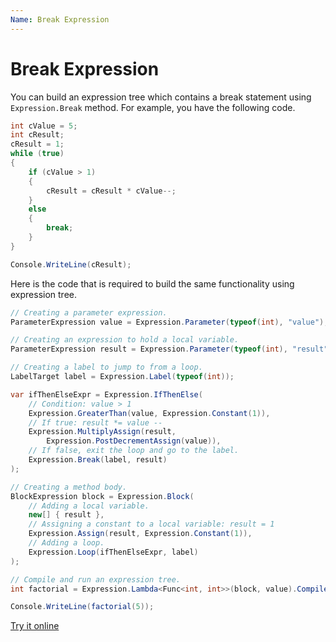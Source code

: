 ```yaml
---
Name: Break Expression
---
```


# Break Expression

You can build an expression tree which contains a break statement using `Expression.Break` method. For example, you have the following code.

```csharp
int cValue = 5;    
int cResult;       
cResult = 1;       
while (true)       
{
    if (cValue > 1) 
    {              
        cResult = cResult * cValue--;
    }
    else
    {
        break;     
    }              
}

Console.WriteLine(cResult);
```

Here is the code that is required to build the same functionality using expression tree. 

```csharp
// Creating a parameter expression.
ParameterExpression value = Expression.Parameter(typeof(int), "value");

// Creating an expression to hold a local variable. 
ParameterExpression result = Expression.Parameter(typeof(int), "result");

// Creating a label to jump to from a loop.
LabelTarget label = Expression.Label(typeof(int));

var ifThenElseExpr = Expression.IfThenElse(
    // Condition: value > 1
    Expression.GreaterThan(value, Expression.Constant(1)),
    // If true: result *= value --
    Expression.MultiplyAssign(result,
        Expression.PostDecrementAssign(value)),
    // If false, exit the loop and go to the label.
    Expression.Break(label, result)
);

// Creating a method body.
BlockExpression block = Expression.Block(
    // Adding a local variable. 
    new[] { result },
    // Assigning a constant to a local variable: result = 1
    Expression.Assign(result, Expression.Constant(1)),
    // Adding a loop.
    Expression.Loop(ifThenElseExpr, label)
);

// Compile and run an expression tree.
int factorial = Expression.Lambda<Func<int, int>>(block, value).Compile();

Console.WriteLine(factorial(5));
```

[Try it online](https://dotnetfiddle.net/nxTiMB)